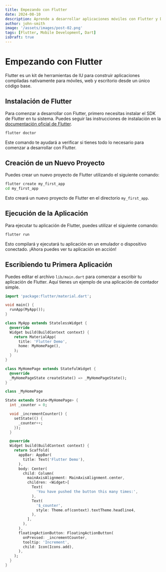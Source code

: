```yaml
---
title: Empezando con Flutter
date: 2024-08-10
description: Aprende a desarrollar aplicaciones móviles con Flutter y Dart.
author: john-smith
image: '/assets/images/post-02.png'
tags: [Flutter, Mobile Development, Dart]
isDraft: true
---
```


# Empezando con Flutter

Flutter es un kit de herramientas de IU para construir aplicaciones compiladas nativamente para móviles, web y escritorio desde un único código base.

## Instalación de Flutter

Para comenzar a desarrollar con Flutter, primero necesitas instalar el SDK de Flutter en tu sistema. Puedes seguir las instrucciones de instalación en la [documentación oficial de Flutter](https://flutter.dev/docs/get-started/install).

```bash
flutter doctor
```

Este comando te ayudará a verificar si tienes todo lo necesario para comenzar a desarrollar con Flutter.

## Creación de un Nuevo Proyecto

Puedes crear un nuevo proyecto de Flutter utilizando el siguiente comando:

```bash
flutter create my_first_app
cd my_first_app
```

Esto creará un nuevo proyecto de Flutter en el directorio `my_first_app`.

## Ejecución de la Aplicación

Para ejecutar tu aplicación de Flutter, puedes utilizar el siguiente comando:

```bash
flutter run
```

Esto compilará y ejecutará tu aplicación en un emulador o dispositivo conectado. ¡Ahora puedes ver tu aplicación en acción!

## Escribiendo tu Primera Aplicación

Puedes editar el archivo `lib/main.dart` para comenzar a escribir tu aplicación de Flutter. Aquí tienes un ejemplo de una aplicación de contador simple.

```dart
import 'package:flutter/material.dart';

void main() {
  runApp(MyApp());
}

class MyApp extends StatelessWidget {
  @override
  Widget build(BuildContext context) {
    return MaterialApp(
      title: 'Flutter Demo',
      home: MyHomePage(),
    );
  }
}

class MyHomePage extends StatefulWidget {
  @override
  _MyHomePageState createState() => _MyHomePageState();
}

class _MyHomePage

State extends State<MyHomePage> {
  int _counter = 0;

  void _incrementCounter() {
    setState(() {
      _counter++;
    });
  }

  @override
  Widget build(BuildContext context) {
    return Scaffold(
      appBar: AppBar(
        title: Text('Flutter Demo'),
      ),
      body: Center(
        child: Column(
          mainAxisAlignment: MainAxisAlignment.center,
          children: <Widget>[
            Text(
              'You have pushed the button this many times:',
            ),
            Text(
              '$_counter',
              style: Theme.of(context).textTheme.headline4,
            ),
          ],
        ),
      ),
      floatingActionButton: FloatingActionButton(
        onPressed: _incrementCounter,
        tooltip: 'Increment',
        child: Icon(Icons.add),
      ),
    );
  }
}
```
